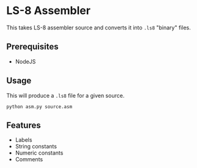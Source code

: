 # LS-8 Assembler

This takes LS-8 assembler source and converts it into `.ls8` "binary"
files.

## Prerequisites

* NodeJS

## Usage

This will produce a `.ls8` file for a given source.

```
python asm.py source.asm
```

## Features

* Labels
* String constants
* Numeric constants
* Comments
